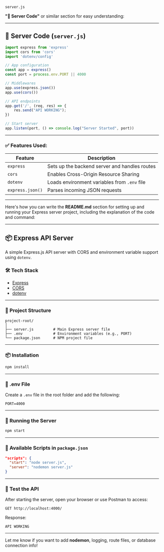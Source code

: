 `server.js`


**"📄 Server Code"** or similar section for easy understanding:

---

## 📄 Server Code (`server.js`)

```js
import express from 'express'
import cors from 'cors'
import 'dotenv/config'

// App configuration
const app = express()
const port = process.env.PORT || 4000

// Middlewares
app.use(express.json())
app.use(cors())

// API endpoints
app.get('/', (req, res) => {
    res.send("API WORKING");
})

// Start server
app.listen(port, () => console.log("Server Started", port))
```

---

### ✅ Features Used:

| Feature          | Description                                   |
| ---------------- | --------------------------------------------- |
| `express`        | Sets up the backend server and handles routes |
| `cors`           | Enables Cross-Origin Resource Sharing         |
| `dotenv`         | Loads environment variables from `.env` file  |
| `express.json()` | Parses incoming JSON requests                 |

---













Here's how you can write the **README.md** section for setting up and running your Express server project, including the explanation of the code and command:

---

## 📦 Express API Server

A simple Express.js API server with CORS and environment variable support using `dotenv`.

### 🛠️ Tech Stack

* [Express](https://expressjs.com/)
* [CORS](https://www.npmjs.com/package/cors)
* [dotenv](https://www.npmjs.com/package/dotenv)

---

### 📁 Project Structure

```
project-root/
│
├── server.js         # Main Express server file
├── .env              # Environment variables (e.g., PORT)
└── package.json      # NPM project file
```

---

### 📦 Installation

```bash
npm install
```

---

### 📄 .env File

Create a `.env` file in the root folder and add the following:

```env
PORT=4000
```

---

### 🚀 Running the Server

```bash
npm start
```

---

### 🔁 Available Scripts in `package.json`

```json
"scripts": {
  "start": "node server.js",
  "server": "nodemon server.js"
}
```

---

### 🧪 Test the API

After starting the server, open your browser or use Postman to access:

```
GET http://localhost:4000/
```

Response:

```
API WORKING
```

---

Let me know if you want to add **nodemon**, logging, route files, or database connection info!
